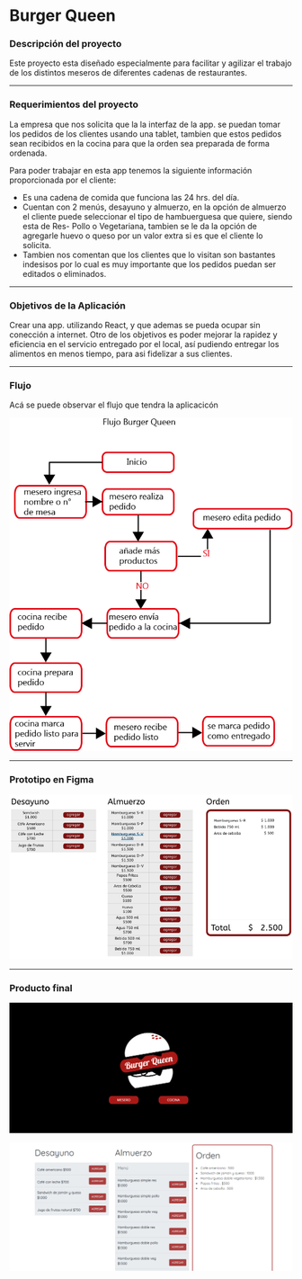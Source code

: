 
#  Burger Queen


### Descripción del proyecto

Este proyecto esta diseñado especialmente para facilitar y agilizar el trabajo de los distintos meseros de diferentes cadenas de restaurantes. 

***

### Requerimientos del proyecto

La empresa que nos solicita que la la interfaz de la app. se puedan tomar los pedidos de los clientes usando una tablet, tambien que estos pedidos sean recibidos en la cocina para que la orden sea preparada de forma ordenada.

Para poder trabajar en esta app tenemos la siguiente información proporcionada por el cliente:

* Es una cadena de comida que funciona las 24 hrs. del día.
* Cuentan con 2 menús, desayuno y almuerzo, en la opción de almuerzo el cliente puede seleccionar el tipo de hambuerguesa que quiere, siendo esta de Res- Pollo o Vegetariana, tambien se le da la opción de agregarle huevo o queso por un valor extra si es que el cliente lo solicita.
* Tambien nos comentan que los clientes que lo visitan son bastantes indesisos por lo cual es muy importante que los pedidos puedan ser editados o eliminados. 

***

### Objetivos de la Aplicación

Crear una app. utilizando React, y que ademas se pueda ocupar sin conección a internet. 
Otro de los objetivos es poder mejorar la rapidez y eficiencia en el servicio entregado por el local, así pudiendo entregar los alimentos en menos tiempo, para asi fidelizar a sus clientes. 

***

### Flujo 

Acá se puede observar el flujo que tendra la aplicacicón

![ Flujo](/src/imag/flujo.png)

***

### Prototipo en Figma

![ Flujo](/src/imag/Captura.PNG)

*** 

### Producto final

![ Flujo](/src/imag/pantalla1.png)

![ Flujo](/src/imag/pantalla2.png)












